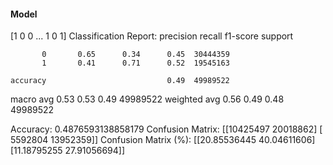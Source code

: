 #### Model
[1 0 0 ... 1 0 1]
Classification Report:
              precision    recall  f1-score   support

           0       0.65      0.34      0.45  30444359
           1       0.41      0.71      0.52  19545163

    accuracy                           0.49  49989522
   macro avg       0.53      0.53      0.49  49989522
weighted avg       0.56      0.49      0.48  49989522

Accuracy: 0.4876593138858179
Confusion Matrix:
[[10425497 20018862]
 [ 5592804 13952359]]
Confusion Matrix (%):
[[20.85536445 40.04611606]
 [11.18795255 27.91056694]]
